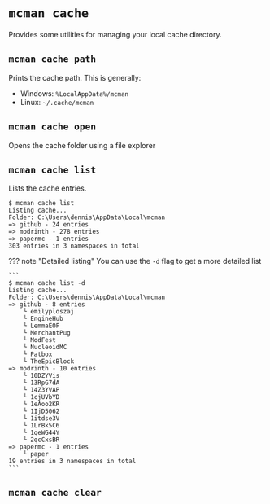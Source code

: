 # `mcman cache`

Provides some utilities for managing your local cache directory.

## `mcman cache path`

Prints the cache path. This is generally:

- Windows: `%LocalAppData%/mcman`
- Linux: `~/.cache/mcman`

## `mcman cache open`

Opens the cache folder using a file explorer

## `mcman cache list`

Lists the cache entries.

```
$ mcman cache list
Listing cache...
Folder: C:\Users\dennis\AppData\Local\mcman
=> github - 24 entries
=> modrinth - 278 entries
=> papermc - 1 entries
303 entries in 3 namespaces in total
```

??? note "Detailed listing"
    You can use the `-d` flag to get a more detailed list

    ```
    $ mcman cache list -d
    Listing cache...
    Folder: C:\Users\dennis\AppData\Local\mcman
    => github - 8 entries
        └ emilyploszaj
        └ EngineHub
        └ LemmaEOF
        └ MerchantPug
        └ ModFest
        └ NucleoidMC
        └ Patbox
        └ TheEpicBlock
    => modrinth - 10 entries
        └ 10DZYVis
        └ 13RpG7dA
        └ 14Z3YVAP
        └ 1cjUVbYD
        └ 1eAoo2KR
        └ 1IjD5062
        └ 1itdse3V
        └ 1LrBk5C6
        └ 1qeWG44Y
        └ 2qcCxsBR
    => papermc - 1 entries
        └ paper
    19 entries in 3 namespaces in total
    ```

## `mcman cache clear`



